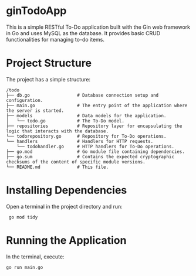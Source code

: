# ginTodoApp
This is a simple RESTful To-Do application built with the Gin web framework in Go and uses MySQL as the database. It provides basic CRUD functionalities for managing to-do items.
# Project Structure
The project has a simple structure:
```azure
/todo
├── db.go                  # Database connection setup and configuration.
├── main.go                # The entry point of the application where the server is started.
├── models                 # Data models for the application.
│   └── todo.go            # The To-Do model.
├── repositories           # Repository layer for encapsulating the logic that interacts with the database.
└── todorepository.go      # Repository for To-Do operations.
└── handlers               # Handlers for HTTP requests.
    └── todohandler.go     # HTTP handlers for To-Do operations.
├── go.mod                 # Go module file containing dependencies.
├── go.sum                 # Contains the expected cryptographic checksums of the content of specific module versions.
└── README.md              # This file.
```
# Installing Dependencies
Open a terminal in the project directory and run:
```
 go mod tidy  
```
# Running the Application
In the terminal, execute:
``` 
go run main.go 
```